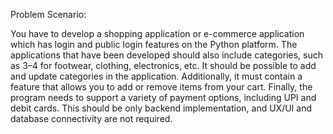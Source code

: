 Problem Scenario:

You have to develop a shopping application or e-commerce application which has login and public login features on the Python platform. 
The applications that have been developed should also include categories, such as 3–4 for footwear, clothing, electronics, etc.
It should be possible to add and update categories in the application. Additionally, it must contain a feature that allows you to add or remove items from your cart. 
Finally, the program needs to support a variety of payment options, including UPI and debit cards. This should be only backend implementation, and UX/UI and database connectivity are not required.
